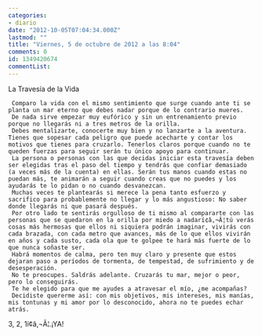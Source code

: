 ```yaml
---
categories:
- diario
date: "2012-10-05T07:04:34.000Z"
lastmod: ""
title: "Viernes, 5 de octubre de 2012 a las 8:04"
comments: 0
id: 1349420674
commentList:
---
```


La Travesía de la Vida  
  
     Comparo la vida con el mismo sentimiento que surge cuando ante ti se planta un mar eterno que debes nadar porque de lo contrario mueres.  
     De nada sirve empezar muy eufórico y sin un entrenamiento previo porque no llegarás ni a tres metros de la orilla.  
     Debes mentalizarte, conocerte muy bien y no lanzarte a la aventura. Tienes que sopesar cada peligro que puede acecharte y contar los motivos que tienes para cruzarlo. Tenerlos claros porque cuando no te queden fuerzas para seguir serán tu único apoyo para continuar.  
     La persona o personas con las que decidas iniciar esta travesía deben ser elegidas tras el paso del tiempo y tendrás que confiar demasiado (a veces más de la cuenta) en ellas. Serán tus manos cuando estas no puedan más, te animarán a seguir cuando creas que no puedes y los ayudarás te lo pidan o no cuando desvanezcan.  
     Muchas veces te plantearás si merece la pena tanto esfuerzo y sacrifico para probablemente no llegar y lo más angustioso: No saber donde llegarás ni que pasará después.  
     Por otro lado te sentirás orgulloso de ti mismo al compararte con las personas que se quedaron en la orilla por miedo a nadarí¢â‚¬Â¦tú verás cosas más hermosas que ellos ni siquiera podrán imaginar, vivirás con cada brazada, con cada metro que avances, más de lo que ellos vivirán en años y cada susto, cada ola que te golpee te hará más fuerte de lo que nunca soñaste ser.  
     Habrá momentos de calma, pero ten muy claro y presente que estos dejaran paso a períodos de tormenta, de tempestad, de sufrimiento y de desesperación.  
     No te preocupes. Saldrás adelante. Cruzarás tu mar, mejor o peor, pero lo conseguirás.  
     Te he elegido para que me ayudes a atravesar el mío, ¿me acompañas?  
     Decidiste quererme así: con mis objetivos, mis intereses, mis manías, mis tontunas y mi amor por lo desconocido, ahora no te puedes echar atrás.  
  
3, 2, 1í¢â‚¬Â¦.¡YA!